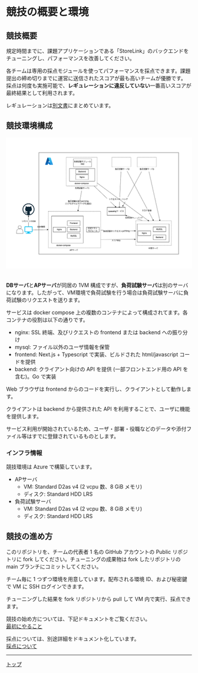 # 競技の概要と環境

## 競技概要
規定時間までに、課題アプリケーションである「StoreLink」のバックエンドをチューニングし、パフォーマンスを改善してください。

各チームは専用の採点モジュールを使ってパフォーマンスを採点できます。課題提出の締め切りまでに運営に送信されたスコアが最も高いチームが優勝です。
採点は何度も実施可能で、**レギュレーションに違反していない**一番高いスコアが最終結果として利用されます。

レギュレーションは[別文書](../rules/02_Regulation.md)にまとめています。

## 競技環境構成
<div align="center">
<img src="../img/architecture.png" alt="構成図">
</div>

<br>

**DBサーバ**と**APサーバ**が同居の 1VM 構成ですが、**負荷試験サーバ**は別のサーバになります。したがって、VM環境で負荷試験を行う場合は負荷試験サーバに負荷試験のリクエストを送ります。

サービスは docker compose 上の複数のコンテナによって構成されてます。各コンテナの役割は以下の通りです。

- nginx: SSL 終端、及びリクエストの frontend または backend への振り分け
- mysql: ファイル以外のユーザ情報を保管
- frontend: Next.js + Typescript で実装、ビルドされた html/javascript コードを提供
- backend: クライアント向けの API を提供 (一部フロントエンド用の API を含む)。Go で実装

Web ブラウザは frontend からのコードを実行し、クライアントとして動作します。

クライアントは backend から提供された API を利用することで、ユーザに機能を提供します。

サービス利用が開始されているため、ユーザ・部署・役職などのデータや添付ファイル等はすでに登録されているものとします。

### インフラ情報
競技環境は Azure で構築しています。

- APサーバ
  - VM: Standard D2as v4 (2 vcpu 数、8 GiB メモリ)
  - ディスク: Standard HDD LRS
- 負荷試験サーバ
  - VM: Standard D2as v4 (2 vcpu 数、8 GiB メモリ)
  - ディスク: Standard HDD LRS

## 競技の進め方
このリポジトリを、チームの代表者 1 名の GitHub アカウントの Public リポジトリに fork してください。チューニングの成果物は fork したリポジトリの main ブランチにコミットしてください。

チーム毎に 1 つずつ環境を用意しています。配布される環境 ID、および秘密鍵で VM に SSH ログインできます。

チューニングした結果を fork リポジトリから pull して VM 内で実行、採点できます。

競技の始め方については、下記ドキュメントをご覧ください。  
[最初にやること](../setup/01_Start.md)

採点については、別途詳細をドキュメント化しています。  
[採点について](../rules/03_Scoring.md)

---

[トップ](../../README.md)
